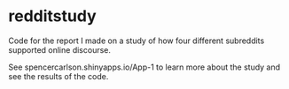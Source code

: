 # redditstudy
Code for the report I made on a study of how four different subreddits supported online discourse.

See spencercarlson.shinyapps.io/App-1 to learn more about the study and see the results of the code.
